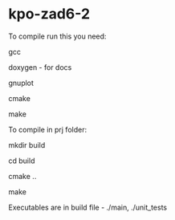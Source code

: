 # kpo-zad6-2

To compile run this you need:

gcc

doxygen - for docs

gnuplot

cmake

make



To compile in prj folder:

mkdir build

cd build

cmake ..

make

Executables are in build file - ./main, ./unit_tests

